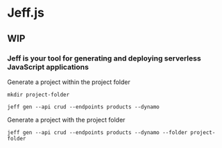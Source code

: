 # Jeff.js

## WIP
### Jeff is your tool for generating and deploying serverless JavaScript applications
 
 
 Generate a project within the project folder
 ```shell
 mkdir project-folder
 
 jeff gen --api crud --endpoints products --dynamo
 ```
 
 
 Generate a project with the project folder
  ```shell
  jeff gen --api crud --endpoints products --dynamo --folder project-folder
  ```